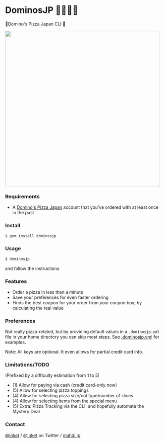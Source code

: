 # DominosJP 🍕🛵🇯🇵
🍕Domino's Pizza Japan CLI 🍕

<img src="https://i.imgur.com/CRaTrSE.jpg" width="500">

### Requirements

- A [Domino's Pizza Japan](https://www.dominos.jp/eng/) account that you've ordered with at least once in the past

### Install

```bash
$ gem install dominosjp
```

### Usage

```bash
$ dominosjp
```
and follow the instructions

### Features

- Order a pizza in less than a minute
- Save your preferences for even faster ordering
- Finds the best coupon for your order from your coupon box, by calculating the real value

### Preferences

Not really pizza-related, but by providing default values in a `.dominosjp.yml` file in your home directory you can skip most steps. See [.dominosjp.yml](blob/master/.dominosjp.yml) for examples.

Note: All keys are optional. It even allows for partial credit card info.

### Limitations/TODO

(Prefixed by a difficulty estimation from 1 to 5)

- (1) Allow for paying via cash (credit card-only now)
- (5) Allow for selecting pizza toppings
- (4) Allow for selecting pizza size/cut type/number of slices
- (4) Allow for selecting items from the special menu
- (5) Extra: Pizza Tracking via the CLI, and hopefully automate the Mystery Deal

### Contact

[@inket](https://github.com/inket) / [@inket](https://twitter.com/inket) on Twitter / [mahdi.jp](https://mahdi.jp)

